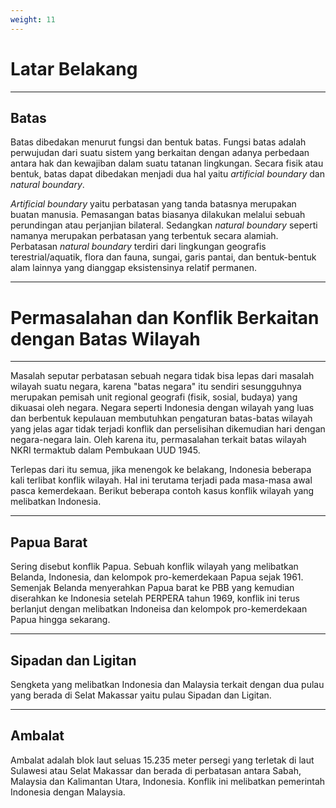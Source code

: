 ```yaml
---
weight: 11
---
```


# Latar Belakang

---

## Batas
Batas dibedakan menurut fungsi dan bentuk batas. Fungsi batas adalah perwujudan dari suatu sistem yang berkaitan dengan adanya perbedaan antara hak dan kewajiban dalam suatu tatanan lingkungan. Secara fisik atau bentuk, batas dapat dibedakan menjadi dua hal yaitu *artificial boundary* dan *natural boundary*.

*Artificial boundary* yaitu perbatasan yang tanda batasnya merupakan buatan manusia. Pemasangan batas biasanya dilakukan melalui sebuah perundingan atau perjanjian bilateral. Sedangkan *natural boundary* seperti namanya merupakan perbatasan yang terbentuk secara alamiah. Perbatasan *natural boundary* terdiri dari lingkungan geografis terestrial/aquatik, flora dan fauna, sungai, garis pantai, dan bentuk-bentuk alam lainnya yang dianggap eksistensinya relatif permanen.

---

# Permasalahan dan Konflik Berkaitan dengan Batas Wilayah

---

Masalah seputar perbatasan sebuah negara tidak bisa lepas dari masalah wilayah suatu negara, karena "batas negara" itu sendiri sesungguhnya merupakan pemisah unit regional geografi (fisik, sosial, budaya) yang dikuasai oleh negara. Negara seperti Indonesia dengan wilayah yang luas dan berbentuk kepulauan membutuhkan pengaturan batas-batas wilayah yang jelas agar tidak terjadi konflik dan perselisihan dikemudian hari dengan negara-negara lain. Oleh karena itu, permasalahan terkait batas wilayah NKRI termaktub dalam Pembukaan UUD 1945.

Terlepas dari itu semua, jika menengok ke belakang, Indonesia beberapa kali terlibat konflik wilayah. Hal ini terutama terjadi pada masa-masa awal pasca kemerdekaan. Berikut beberapa contoh kasus konflik wilayah yang melibatkan Indonesia.

---

## Papua Barat
Sering disebut konflik Papua. Sebuah konflik wilayah yang melibatkan Belanda, Indonesia, dan kelompok pro-kemerdekaan Papua sejak 1961. Semenjak Belanda menyerahkan Papua barat ke PBB yang kemudian diserahkan ke Indonesia setelah PERPERA tahun 1969, konflik ini terus berlanjut dengan melibatkan Indoneisa dan kelompok pro-kemerdekaan Papua hingga sekarang.

---

## Sipadan dan Ligitan
Sengketa yang melibatkan Indonesia dan Malaysia terkait dengan dua pulau yang berada di Selat Makassar yaitu pulau Sipadan dan Ligitan.

---

## Ambalat
Ambalat adalah blok laut seluas 15.235 meter persegi yang terletak di laut Sulawesi atau Selat Makassar dan berada di perbatasan antara Sabah, Malaysia dan Kalimantan Utara, Indonesia. Konflik ini melibatkan pemerintah Indonesia dengan Malaysia.